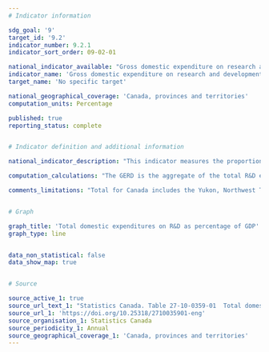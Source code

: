 ```yaml
---
# Indicator information

sdg_goal: '9'
target_id: '9.2'
indicator_number: 9.2.1
indicator_sort_order: 09-02-01

national_indicator_available: "Gross domestic expenditure on research and development intensity"
indicator_name: 'Gross domestic expenditure on research and development intensity'
target_name: 'No specific target'

national_geographical_coverage: 'Canada, provinces and territories' 
computation_units: Percentage

published: true
reporting_status: complete


# Indicator definition and additional information

national_indicator_description: "This indicator measures the proportion of gross domestic expenditure allocated to research & development (GERD). The GERD is the aggregate of the total R&D expenditures and serves as a general indicator of R&D activity." 

computation_calculations: "The GERD is the aggregate of the total R&D expenditures of the performing sectors. There are four major sectors of R&D performance and five for funding: Government; Business enterprise; Higher education; Private non-profit organizations; Foreign (funding only)." 

comments_limitations: "Total for Canada includes the Yukon, Northwest Territories and Nunavut."


# Graph

graph_title: 'Total domestic expenditures on R&D as percentage of GDP'
graph_type: line


data_non_statistical: false
data_show_map: true


# Source

source_active_1: true
source_url_text_1: "Statistics Canada. Table 27-10-0359-01  Total domestic expenditures on research and development (R&D) as percentage of gross domestic product (GDP), Canada and provinces, and G-7 countries"
source_url_1: 'https://doi.org/10.25318/2710035901-eng'
source_organisation_1: Statistics Canada
source_periodicity_1: Annual
source_geographical_coverage_1: 'Canada, provinces and territories'
---
```

